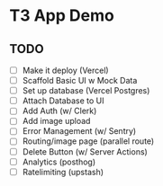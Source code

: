 # T3 App Demo

## TODO

- [ ] Make it deploy (Vercel)
- [ ] Scaffold Basic UI w Mock Data
- [ ] Set up database (Vercel Postgres)
- [ ] Attach Database to UI 
- [ ] Add Auth (w/ Clerk)
- [ ] Add image upload 
- [ ] Error Management (w/ Sentry)
- [ ] Routing/image page (parallel route)
- [ ] Delete Button (w/ Server Actions)
- [ ] Analytics (posthog)
- [ ] Ratelimiting (upstash)